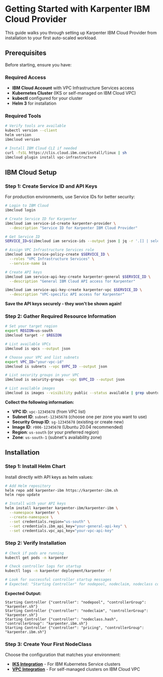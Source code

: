 # Getting Started with Karpenter IBM Cloud Provider

This guide walks you through setting up Karpenter IBM Cloud Provider from installation to your first auto-scaled workload.

## Prerequisites

Before starting, ensure you have:

### Required Access
- **IBM Cloud Account** with VPC Infrastructure Services access
- **Kubernetes Cluster** (IKS or self-managed on IBM Cloud VPC)
- **kubectl** configured for your cluster
- **Helm 3** for installation

### Required Tools
```bash
# Verify tools are available
kubectl version --client
helm version
ibmcloud version

# Install IBM Cloud CLI if needed
curl -fsSL https://clis.cloud.ibm.com/install/linux | sh
ibmcloud plugin install vpc-infrastructure
```

## IBM Cloud Setup

### Step 1: Create Service ID and API Keys
For production environments, use Service IDs for better security:

```bash
# Login to IBM Cloud
ibmcloud login

# Create Service ID for Karpenter
ibmcloud iam service-id-create karpenter-provider \
  --description "Service ID for Karpenter IBM Cloud Provider"

# Get Service ID
SERVICE_ID=$(ibmcloud iam service-ids --output json | jq -r '.[] | select(.name=="karpenter-provider") | .id')

# Assign VPC Infrastructure Services role
ibmcloud iam service-policy-create $SERVICE_ID \
  --roles "VPC Infrastructure Services" \
  --service-name is

# Create API keys
ibmcloud iam service-api-key-create karpenter-general $SERVICE_ID \
  --description "General IBM Cloud API access for Karpenter"

ibmcloud iam service-api-key-create karpenter-vpc $SERVICE_ID \
  --description "VPC-specific API access for Karpenter"
```

**Save the API keys securely - they won't be shown again!**

### Step 2: Gather Required Resource Information

```bash
# Set your target region
export REGION=us-south
ibmcloud target -r $REGION

# List available VPCs
ibmcloud is vpcs --output json

# Choose your VPC and list subnets
export VPC_ID="your-vpc-id"
ibmcloud is subnets --vpc $VPC_ID --output json

# List security groups in your VPC
ibmcloud is security-groups --vpc $VPC_ID --output json

# List available images
ibmcloud is images --visibility public --status available | grep ubuntu
```

**Collect the following information:**
- **VPC ID**: `vpc-12345678` (from VPC list)
- **Subnet ID**: `subnet-12345678` (choose one per zone you want to use)
- **Security Group ID**: `sg-12345678` (existing or create new)
- **Image ID**: `r006-12345678` (Ubuntu 20.04 recommended)
- **Region**: `us-south` (or your preferred region)
- **Zone**: `us-south-1` (subnet's availability zone)

## Installation

### Step 1: Install Helm Chart

Install directly with API keys as helm values:

```bash
# Add Helm repository
helm repo add karpenter-ibm https://karpenter-ibm.sh
helm repo update

# Install with your API keys
helm install karpenter karpenter-ibm/karpenter-ibm \
  --namespace karpenter \
  --create-namespace \
  --set credentials.region="us-south" \
  --set credentials.ibm_api_key="your-general-api-key" \
  --set credentials.vpc_api_key="your-vpc-api-key"
```

### Step 2: Verify Installation
```bash
# Check if pods are running
kubectl get pods -n karpenter

# Check controller logs for startup
kubectl logs -n karpenter deployment/karpenter -f

# Look for successful controller startup messages
# Expected: "Starting Controller" for nodepool, nodeclaim, nodeclass controllers
```

**Expected Output:**
```
Starting Controller {"controller": "nodepool", "controllerGroup": "karpenter.sh"}
Starting Controller {"controller": "nodeclaim", "controllerGroup": "karpenter.sh"}
Starting Controller {"controller": "nodeclass.hash", "controllerGroup": "karpenter.ibm.sh"}
Starting Controller {"controller": "pricing", "controllerGroup": "karpenter.ibm.sh"}
```

### Step 3: Create Your First NodeClass

Choose the configuration that matches your environment:

- **[IKS Integration](iks-integration.md)** - For IBM Kubernetes Service clusters
- **[VPC Integration](vpc-integration.md)** - For self-managed clusters on IBM Cloud VPC
